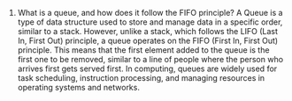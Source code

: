 1. What is a queue, and how does it follow the FIFO principle?
   A Queue is a type of data structure used to store and manage data in a specific order, similar to a stack. However, unlike a stack, which follows the LIFO (Last In, First Out) principle, a queue operates on the FIFO (First In, First Out) principle. This means that the first element added to the queue is the first one to be removed, similar to a line of people where the person who arrives first gets served first.
   In computing, queues are widely used for task scheduling, instruction processing, and managing resources in operating systems and networks.
